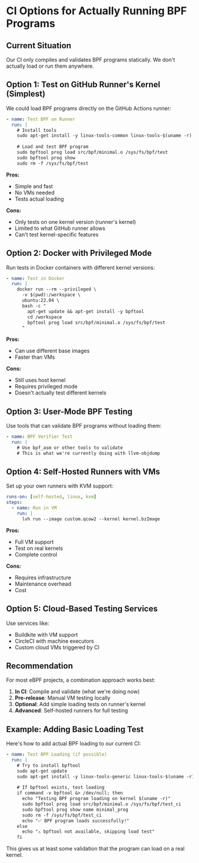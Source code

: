 # CI Options for Actually Running BPF Programs

## Current Situation

Our CI only compiles and validates BPF programs statically. We don't actually load or run them anywhere.

## Option 1: Test on GitHub Runner's Kernel (Simplest)

We could load BPF programs directly on the GitHub Actions runner:

```yaml
- name: Test BPF on Runner
  run: |
    # Install tools
    sudo apt-get install -y linux-tools-common linux-tools-$(uname -r)
    
    # Load and test BPF program
    sudo bpftool prog load src/bpf/minimal.o /sys/fs/bpf/test
    sudo bpftool prog show
    sudo rm -f /sys/fs/bpf/test
```

**Pros:**
- Simple and fast
- No VMs needed
- Tests actual loading

**Cons:**
- Only tests on one kernel version (runner's kernel)
- Limited to what GitHub runner allows
- Can't test kernel-specific features

## Option 2: Docker with Privileged Mode

Run tests in Docker containers with different kernel versions:

```yaml
- name: Test in Docker
  run: |
    docker run --rm --privileged \
      -v $(pwd):/workspace \
      ubuntu:22.04 \
      bash -c "
        apt-get update && apt-get install -y bpftool
        cd /workspace
        bpftool prog load src/bpf/minimal.o /sys/fs/bpf/test
      "
```

**Pros:**
- Can use different base images
- Faster than VMs

**Cons:**
- Still uses host kernel
- Requires privileged mode
- Doesn't actually test different kernels

## Option 3: User-Mode BPF Testing

Use tools that can validate BPF programs without loading them:

```yaml
- name: BPF Verifier Test
  run: |
    # Use bpf_asm or other tools to validate
    # This is what we're currently doing with llvm-objdump
```

## Option 4: Self-Hosted Runners with VMs

Set up your own runners with KVM support:

```yaml
runs-on: [self-hosted, linux, kvm]
steps:
  - name: Run in VM
    run: |
      lvh run --image custom.qcow2 --kernel kernel.bzImage
```

**Pros:**
- Full VM support
- Test on real kernels
- Complete control

**Cons:**
- Requires infrastructure
- Maintenance overhead
- Cost

## Option 5: Cloud-Based Testing Services

Use services like:
- Buildkite with VM support
- CircleCI with machine executors
- Custom cloud VMs triggered by CI

## Recommendation

For most eBPF projects, a combination approach works best:

1. **In CI**: Compile and validate (what we're doing now)
2. **Pre-release**: Manual VM testing locally
3. **Optional**: Add simple loading tests on runner's kernel
4. **Advanced**: Self-hosted runners for full testing

## Example: Adding Basic Loading Test

Here's how to add actual BPF loading to our current CI:

```yaml
- name: Test BPF Loading (if possible)
  run: |
    # Try to install bpftool
    sudo apt-get update
    sudo apt-get install -y linux-tools-generic linux-tools-$(uname -r) || true
    
    # If bpftool exists, test loading
    if command -v bpftool &> /dev/null; then
      echo "Testing BPF program loading on kernel $(uname -r)"
      sudo bpftool prog load src/bpf/minimal.o /sys/fs/bpf/test_ci
      sudo bpftool prog show name minimal_prog
      sudo rm -f /sys/fs/bpf/test_ci
      echo "✅ BPF program loads successfully!"
    else
      echo "⚠️ bpftool not available, skipping load test"
    fi
```

This gives us at least some validation that the program can load on a real kernel.
